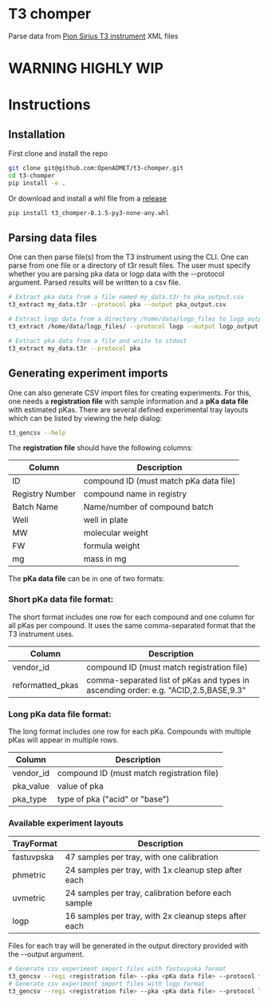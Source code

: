 # T3 chomper

Parse data from [Pion Sirius T3 instrument](https://www.pion-inc.com/solutions/products/siriust3) XML files


# WARNING HIGHLY WIP 


# Instructions

## Installation
First clone and install the repo

```bash
git clone git@github.com:OpenADMET/t3-chomper.git
cd t3-chomper
pip install -e . 
```

Or download and install a whl file from a [release](https://github.com/octantbio/t3-chomper/releases)

```bash
pip install t3_chomper-0.1.5-py3-none-any.whl 
```

## Parsing data files

One can then parse file(s) from the T3 instrument using the CLI. 
One can parse from one file or a directory of t3r result files.
The user must specify whether you are parsing pka data or logp data with the --protocol argument.
Parsed results will be written to a csv file.

```bash
# Extract pka data from a file named my_data.t3r to pka_output.csv
t3_extract my_data.t3r --protocol pka --output pka_output.csv

# Extract logp data from a directory /home/data/logp_files to logp_output.csv
t3_extract /home/data/logp_files/ --protocol logp --output logp_output.csv

# Extract pka data from a file and write to stdout
t3_extract my_data.t3r --protocol pka 
```

## Generating experiment imports

One can also generate CSV import files for creating experiments. 
For this, one needs a **registration file** with sample information and a **pKa data file** with estimated pKas.
There are several defined experimental tray layouts which can be listed by viewing the help dialog:

```bash
t3_gencsv --help
```

The **registration file** should have the following columns:

| Column          | Description                            |
|-----------------|----------------------------------------|
| ID              | compound ID (must match pKa data file) |
| Registry Number | compound name in registry              |
| Batch Name      | Name/number of compound batch          |
| Well            | well in plate                          |
| MW              | molecular weight                       |
| FW              | formula weight                         | 
| mg              | mass in mg                             |



The **pKa data file** can be in one of two formats: 

### Short pKa data file format:

The short format includes one row for each compound and one column for all pKas per compound. 
It uses the same comma-separated format that the T3 instrument uses.

| Column           | Description                                                                         |
|------------------|-------------------------------------------------------------------------------------|
| vendor_id        | compound ID (must match registration file)                                          |
| reformatted_pkas | comma-separated list of pKas and types in ascending order: e.g. "ACID,2.5,BASE,9.3" |

### Long pKa data file format:

The long format includes one row for each pKa. 
Compounds with multiple pKas will appear in multiple rows.

| Column    | Description                                |
|-----------|--------------------------------------------|
| vendor_id | compound ID (must match registration file) |
| pka_value | value of pka                               |
| pka_type  | type of pka ("acid" or "base")             |


### Available experiment layouts

| TrayFormat | Description                                           |
|------------|-------------------------------------------------------|
| fastuvpska | 47 samples per tray, with one calibration             |
| phmetric   | 24 samples per tray, with 1x cleanup step after each  |
| uvmetric   | 24 samples per tray, calibration before each sample   |
| logp       | 16 samples per tray, with 2x cleanup steps after each |


Files for each tray will be generated in the output directory provided with the --output argument.

```bash
# Generate csv experiment import files with fastuvpska format
t3_gencsv --regi <registration file> --pka <pKa data file> --protocol fastuvpska --output <new_pka_experiment_dir>
# Generate csv experiment import files with logp format
t3_gencsv --regi <registration file> --pka <pKa data file> --protocol logp --output <new_logp_experiment_dir>
```